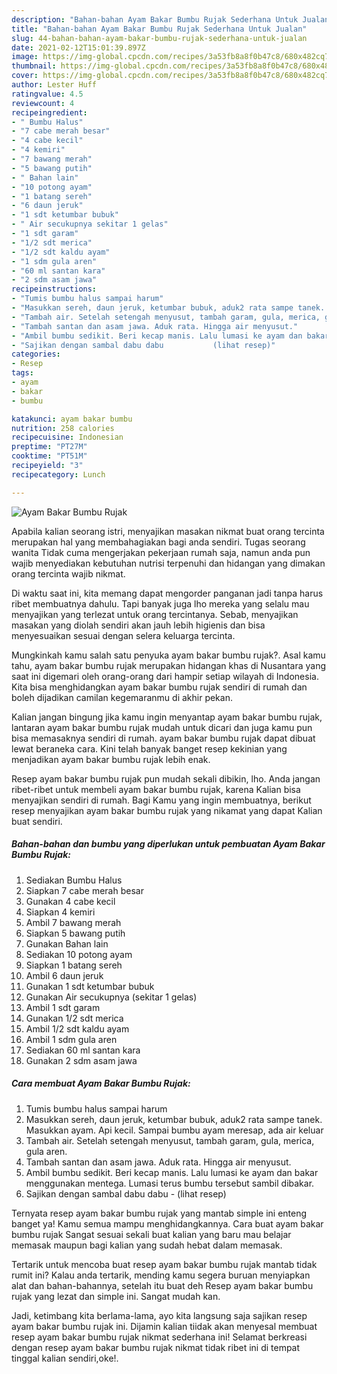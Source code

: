 ```yaml
---
description: "Bahan-bahan Ayam Bakar Bumbu Rujak Sederhana Untuk Jualan"
title: "Bahan-bahan Ayam Bakar Bumbu Rujak Sederhana Untuk Jualan"
slug: 44-bahan-bahan-ayam-bakar-bumbu-rujak-sederhana-untuk-jualan
date: 2021-02-12T15:01:39.897Z
image: https://img-global.cpcdn.com/recipes/3a53fb8a8f0b47c8/680x482cq70/ayam-bakar-bumbu-rujak-foto-resep-utama.jpg
thumbnail: https://img-global.cpcdn.com/recipes/3a53fb8a8f0b47c8/680x482cq70/ayam-bakar-bumbu-rujak-foto-resep-utama.jpg
cover: https://img-global.cpcdn.com/recipes/3a53fb8a8f0b47c8/680x482cq70/ayam-bakar-bumbu-rujak-foto-resep-utama.jpg
author: Lester Huff
ratingvalue: 4.5
reviewcount: 4
recipeingredient:
- " Bumbu Halus"
- "7 cabe merah besar"
- "4 cabe kecil"
- "4 kemiri"
- "7 bawang merah"
- "5 bawang putih"
- " Bahan lain"
- "10 potong ayam"
- "1 batang sereh"
- "6 daun jeruk"
- "1 sdt ketumbar bubuk"
- " Air secukupnya sekitar 1 gelas"
- "1 sdt garam"
- "1/2 sdt merica"
- "1/2 sdt kaldu ayam"
- "1 sdm gula aren"
- "60 ml santan kara"
- "2 sdm asam jawa"
recipeinstructions:
- "Tumis bumbu halus sampai harum"
- "Masukkan sereh, daun jeruk, ketumbar bubuk, aduk2 rata sampe tanek. Masukkan ayam. Api kecil. Sampai bumbu ayam meresap, ada air keluar"
- "Tambah air. Setelah setengah menyusut, tambah garam, gula, merica, gula aren."
- "Tambah santan dan asam jawa. Aduk rata. Hingga air menyusut."
- "Ambil bumbu sedikit. Beri kecap manis. Lalu lumasi ke ayam dan bakar menggunakan mentega. Lumasi terus bumbu tersebut sambil dibakar."
- "Sajikan dengan sambal dabu dabu           (lihat resep)"
categories:
- Resep
tags:
- ayam
- bakar
- bumbu

katakunci: ayam bakar bumbu 
nutrition: 258 calories
recipecuisine: Indonesian
preptime: "PT27M"
cooktime: "PT51M"
recipeyield: "3"
recipecategory: Lunch

---
```



![Ayam Bakar Bumbu Rujak](https://img-global.cpcdn.com/recipes/3a53fb8a8f0b47c8/680x482cq70/ayam-bakar-bumbu-rujak-foto-resep-utama.jpg)

Apabila kalian seorang istri, menyajikan masakan nikmat buat orang tercinta merupakan hal yang membahagiakan bagi anda sendiri. Tugas seorang  wanita Tidak cuma mengerjakan pekerjaan rumah saja, namun anda pun wajib menyediakan kebutuhan nutrisi terpenuhi dan hidangan yang dimakan orang tercinta wajib nikmat.

Di waktu  saat ini, kita memang dapat mengorder panganan jadi tanpa harus ribet membuatnya dahulu. Tapi banyak juga lho mereka yang selalu mau menyajikan yang terlezat untuk orang tercintanya. Sebab, menyajikan masakan yang diolah sendiri akan jauh lebih higienis dan bisa menyesuaikan sesuai dengan selera keluarga tercinta. 



Mungkinkah kamu salah satu penyuka ayam bakar bumbu rujak?. Asal kamu tahu, ayam bakar bumbu rujak merupakan hidangan khas di Nusantara yang saat ini digemari oleh orang-orang dari hampir setiap wilayah di Indonesia. Kita bisa menghidangkan ayam bakar bumbu rujak sendiri di rumah dan boleh dijadikan camilan kegemaranmu di akhir pekan.

Kalian jangan bingung jika kamu ingin menyantap ayam bakar bumbu rujak, lantaran ayam bakar bumbu rujak mudah untuk dicari dan juga kamu pun bisa memasaknya sendiri di rumah. ayam bakar bumbu rujak dapat dibuat lewat beraneka cara. Kini telah banyak banget resep kekinian yang menjadikan ayam bakar bumbu rujak lebih enak.

Resep ayam bakar bumbu rujak pun mudah sekali dibikin, lho. Anda jangan ribet-ribet untuk membeli ayam bakar bumbu rujak, karena Kalian bisa menyajikan sendiri di rumah. Bagi Kamu yang ingin membuatnya, berikut resep menyajikan ayam bakar bumbu rujak yang nikamat yang dapat Kalian buat sendiri.

<!--inarticleads1-->

##### Bahan-bahan dan bumbu yang diperlukan untuk pembuatan Ayam Bakar Bumbu Rujak:

1. Sediakan  Bumbu Halus
1. Siapkan 7 cabe merah besar
1. Gunakan 4 cabe kecil
1. Siapkan 4 kemiri
1. Ambil 7 bawang merah
1. Siapkan 5 bawang putih
1. Gunakan  Bahan lain
1. Sediakan 10 potong ayam
1. Siapkan 1 batang sereh
1. Ambil 6 daun jeruk
1. Gunakan 1 sdt ketumbar bubuk
1. Gunakan  Air secukupnya (sekitar 1 gelas)
1. Ambil 1 sdt garam
1. Gunakan 1/2 sdt merica
1. Ambil 1/2 sdt kaldu ayam
1. Ambil 1 sdm gula aren
1. Sediakan 60 ml santan kara
1. Gunakan 2 sdm asam jawa




<!--inarticleads2-->

##### Cara membuat Ayam Bakar Bumbu Rujak:

1. Tumis bumbu halus sampai harum
1. Masukkan sereh, daun jeruk, ketumbar bubuk, aduk2 rata sampe tanek. Masukkan ayam. Api kecil. Sampai bumbu ayam meresap, ada air keluar
1. Tambah air. Setelah setengah menyusut, tambah garam, gula, merica, gula aren.
1. Tambah santan dan asam jawa. Aduk rata. Hingga air menyusut.
1. Ambil bumbu sedikit. Beri kecap manis. Lalu lumasi ke ayam dan bakar menggunakan mentega. Lumasi terus bumbu tersebut sambil dibakar.
1. Sajikan dengan sambal dabu dabu -           (lihat resep)




Ternyata resep ayam bakar bumbu rujak yang mantab simple ini enteng banget ya! Kamu semua mampu menghidangkannya. Cara buat ayam bakar bumbu rujak Sangat sesuai sekali buat kalian yang baru mau belajar memasak maupun bagi kalian yang sudah hebat dalam memasak.

Tertarik untuk mencoba buat resep ayam bakar bumbu rujak mantab tidak rumit ini? Kalau anda tertarik, mending kamu segera buruan menyiapkan alat dan bahan-bahannya, setelah itu buat deh Resep ayam bakar bumbu rujak yang lezat dan simple ini. Sangat mudah kan. 

Jadi, ketimbang kita berlama-lama, ayo kita langsung saja sajikan resep ayam bakar bumbu rujak ini. Dijamin kalian tiidak akan menyesal membuat resep ayam bakar bumbu rujak nikmat sederhana ini! Selamat berkreasi dengan resep ayam bakar bumbu rujak nikmat tidak ribet ini di tempat tinggal kalian sendiri,oke!.


